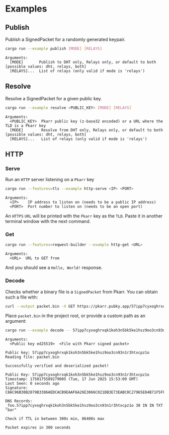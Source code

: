 # Examples

## Publish 

Publish a SignedPacket for a randomly generated keypair.

```sh
cargo run --example publish [MODE] [RELAYS]
```
```
Arguments:
  [MODE]       Publish to DHT only, Relays only, or default to both [possible values: dht, relays, both]
  [RELAYS]...  List of relays (only valid if mode is 'relays')
```

## Resolve

Resolve a SignedPacket for a given public key.

```sh
cargo run --example resolve <PUBLIC_KEY> [MODE] [RELAYS]
```
```
Arguments:
  <PUBLIC_KEY>  Pkarr public key (z-base32 encoded) or a URL where the TLD is a Pkarr key
  [MODE]        Resolve from DHT only, Relays only, or default to both [possible values: dht, relays, both]
  [RELAYS]...   List of relays (only valid if mode is 'relays')
```

## HTTP

### Serve

Run an `HTTP` server listening on a `Pkarr` key

```sh
cargo run --features=tls --example http-serve <IP> <PORT>
```
```
Arguments:
  <IP>    IP address to listen on (needs to be a public IP address)
  <PORT>  Port number to listen on (needs to be an open port)
```

An `HTTPS` `URL` will be printed with the `Pkarr` key as the `TLD`. Paste it in another terminal window with the next command.

### Get

```sh
cargo run --features=reqwest-builder --example http-get <URL>
```
```
Arguments:
  <URL>  URL to GET from
```

And you should see a `Hello, World!` response.

### Decode

Checks whether a binary file is a `SignedPacket` from Pkarr. You can obtain such a file with:

```sh
curl --output packet.bin -X GET https://pkarr.pubky.app/57ipp7cyxoghrxqk1koh3n5bk5ke1hsz9oo3cn93n1r3htxcpz1o
```

Place `packet.bin` in the project root, or provide a custom path as an argument:

```sh
cargo run --example decode -- 57ipp7cyxoghrxqk1koh3n5bk5ke1hsz9oo3cn93n1r3htxcpz1o packet.bin
```
```
Arguments:
  <Public key ed25519>  <File with Pkarr signed packet>
```

```
Public key: 57ipp7cyxoghrxqk1koh3n5bk5ke1hsz9oo3cn93n1r3htxcpz1o
Reading file: packet.bin

Successfully verified and deserialized packet!

Public Key: 57ipp7cyxoghrxqk1koh3n5bk5ke1hsz9oo3cn93n1r3htxcpz1o
Timestamp: 1750175589279005 (Tue, 17 Jun 2025 15:53:09 GMT)
Last Seen: 0 seconds ago
Signature: C8AC96B30B2879B3386AEDCACB9EAAF6A26E3066C021DB3E73EABC0C27965E84B71F5FF5C2C4947AFF6403EAC8407F64C1429BA1367D6C5B47F5E680A89AEB03

DNS Records:
_foo.57ipp7cyxoghrxqk1koh3n5bk5ke1hsz9oo3cn93n1r3htxcpz1o 30 IN IN TXT "bar"

Check if TTL in between 300s min, 86400s max

Packet expires in 300 seconds
```

